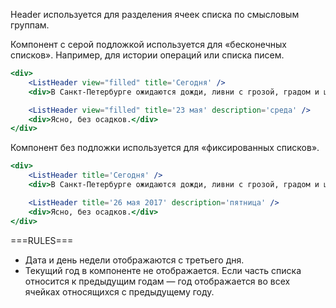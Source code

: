 Header используется для разделения ячеек списка по смысловым группам.


Компонент с серой подложкой используется для «бесконечных списков». Например, для истории операций или списка писем.

```jsx
<div>
    <ListHeader view="filled" title='Сегодня' />
    <div>В Санкт-Петербурге ожидаются дожди, ливни с грозой, градом и шквалистым ветром до 20 м/с.</div>

    <ListHeader view="filled" title='23 мая' description='среда' />
    <div>Ясно, без осадков.</div>
</div>
```

Компонент без подложки используется для «фиксированных списков».

```jsx
<div>
    <ListHeader title='Сегодня' />
    <div>В Санкт-Петербурге ожидаются дожди, ливни с грозой, градом и шквалистым ветром до 20 м/с.</div>

    <ListHeader title='26 мая 2017' description='пятница' />
    <div>Ясно, без осадков.</div>
</div>
```


===RULES===

- Дата и день недели отображаются с третьего дня.
- Текущий год в компоненте не отображается. Если часть списка относится к предыдущим годам — год отображается во всех ячейках относящихся с предыдущему году.
